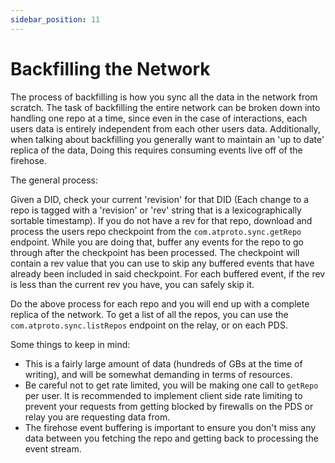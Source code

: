 ```yaml
---
sidebar_position: 11
---
```


# Backfilling the Network

The process of backfilling is how you sync all the data in the network from
scratch. The task of backfilling the entire network can be broken down into
handling one repo at a time, since even in the case of interactions, each users
data is entirely independent from each other users data.
Additionally, when talking about backfilling you generally want to maintain an
'up to date' replica of the data, Doing this requires consuming events live off
of the firehose.

The general process:

Given a DID, check your current 'revision' for that DID (Each change to a repo
is tagged with a 'revision' or 'rev' string that is a lexicographically
sortable timestamp). If you do not have a rev for that repo, download and
process the users repo checkpoint from the `com.atproto.sync.getRepo` endpoint.
While you are doing that, buffer any events for the repo to go through after
the checkpoint has been processed. The checkpoint will contain a rev value that
you can use to skip any buffered events that have already been included in said
checkpoint. For each buffered event, if the rev is less than the current rev
you have, you can safely skip it.

Do the above process for each repo and you will end up with a complete replica
of the network. To get a list of all the repos, you can use the
`com.atproto.sync.listRepos` endpoint on the relay, or on each PDS.

Some things to keep in mind:
- This is a fairly large amount of data (hundreds of GBs at the time of
  writing), and will be somewhat demanding in terms of resources. 
- Be careful not to get rate limited, you will be making one call to `getRepo`
  per user. It is recommended to implement client side rate limiting to prevent
  your requests from getting blocked by firewalls on the PDS or relay you are
  requesting data from.
- The firehose event buffering is important to ensure you don't miss any data
  between you fetching the repo and getting back to processing the event
  stream.
